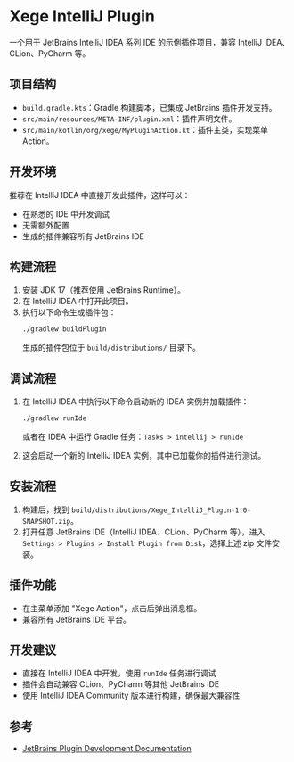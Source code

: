 # Xege IntelliJ Plugin

一个用于 JetBrains IntelliJ IDEA 系列 IDE 的示例插件项目，兼容 IntelliJ IDEA、CLion、PyCharm 等。

## 项目结构
- `build.gradle.kts`：Gradle 构建脚本，已集成 JetBrains 插件开发支持。
- `src/main/resources/META-INF/plugin.xml`：插件声明文件。
- `src/main/kotlin/org/xege/MyPluginAction.kt`：插件主类，实现菜单 Action。

## 开发环境
推荐在 IntelliJ IDEA 中直接开发此插件，这样可以：
- 在熟悉的 IDE 中开发调试
- 无需额外配置
- 生成的插件兼容所有 JetBrains IDE

## 构建流程
1. 安装 JDK 17（推荐使用 JetBrains Runtime）。
2. 在 IntelliJ IDEA 中打开此项目。
3. 执行以下命令生成插件包：
   ```sh
   ./gradlew buildPlugin
   ```
   生成的插件包位于 `build/distributions/` 目录下。

## 调试流程
1. 在 IntelliJ IDEA 中执行以下命令启动新的 IDEA 实例并加载插件：
   ```sh
   ./gradlew runIde
   ```
   或者在 IDEA 中运行 Gradle 任务：`Tasks > intellij > runIde`

2. 这会启动一个新的 IntelliJ IDEA 实例，其中已加载你的插件进行测试。

## 安装流程
1. 构建后，找到 `build/distributions/Xege_IntelliJ_Plugin-1.0-SNAPSHOT.zip`。
2. 打开任意 JetBrains IDE（IntelliJ IDEA、CLion、PyCharm 等），进入 `Settings > Plugins > Install Plugin from Disk`，选择上述 zip 文件安装。

## 插件功能
- 在主菜单添加 "Xege Action"，点击后弹出消息框。
- 兼容所有 JetBrains IDE 平台。

## 开发建议
- 直接在 IntelliJ IDEA 中开发，使用 `runIde` 任务进行调试
- 插件会自动兼容 CLion、PyCharm 等其他 JetBrains IDE
- 使用 IntelliJ IDEA Community 版本进行构建，确保最大兼容性

## 参考
- [JetBrains Plugin Development Documentation](https://plugins.jetbrains.com/docs/intellij/welcome.html)
